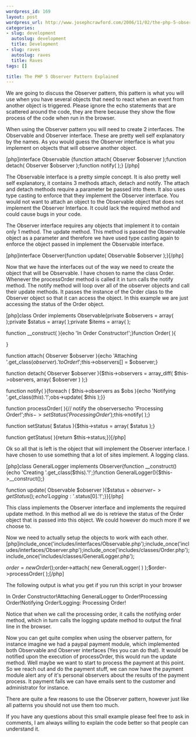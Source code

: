 ```yaml
--- 
wordpress_id: 169
layout: post
wordpress_url: http://www.josephcrawford.com/2006/11/02/the-php-5-observer-pattern-explained/
categories: 
- slug: development
  autoslug: development
  title: Development
- slug: raves
  autoslug: raves
  title: Raves
tags: []

title: The PHP 5 Observer Pattern Explained
---
```


We are going to discuss the Observer pattern, this pattern is what you will use when you have several objects that need to react when an event from another object is triggered.  Please ignore the echo statements that are scattered around the code, they are there because they show the flow process of the code when run in the browser.

When using the Observer pattern you will need to create 2 interfaces.  The Observable and Observer interface.  These are pretty well self explanatory by the names.  As you would guess the Observer interface is what you implement on objects that will observe another object.

[php]interface Observable {function attach( Observer $observer );function detach( Observer $observer );function notify( );} [/php]

The Observable interface is a pretty simple concept.  It is also pretty well self explanatory, it contains 3 methods attach, detach and notify.  The attach and detach methods require a parameter be passed into them.  It also uses type casting to enforce that they implement the Observer interface.  You would not want to attach an object to the Observable object that does not implement the Observer Interface.  It could lack the required method and could cause bugs in your code.

The Observer interface requires any objects that implement it to contain only 1 method.  The update method.  This method is passed the Observable object as a parameter and therefore we have used type casting again to enforce the object passed in implement the Observable interface.

[php]interface Observer{function update( Observable $observer );}[/php]

Now that we have the interfaces out of the way we need to create the object that will be Observable.  I have chosen to name the class Order.  Whenever the processOrder method is called it in turn calls the notify method.  The notify method will loop over all of the observer objects and call their update methods.  It passes the instance of the Order class to the Observer object so that it can access the object.  In this example we are just accessing the status of the Order object.
<!--more-->
[php]class Order implements Observable{private $observers = array( );private $status = array( );private $items = array( );

function __construct( ){echo 'In Order Constructor!';}function Order( ){

}

function attach( Observer $observer ){echo 'Attaching '.get_class($observer).' to Order!';$this->observers[] = $observer;}

function detach( Observer $observer ){$this->observers = array_diff( $this->observers, array( $observer ) );}

function notify( ){foreach ( $this->observers as $obs ){echo 'Notifying '.get_class($this).'!';$obs->update( $this );}}

function processOrder( ){// notify the observersecho 'Processing Order!';$this->setStatus('Processing Order');$this->notify( );}

function setStatus( $status ){$this->status = array( $status );}

function getStatus( ){return $this->status;}}[/php]

Ok so all that is left is the object that will implement the Observer interface.  I have chosen to use something that a lot of sites implement.  A logging class.

[php]class GeneralLogger implements Observer{function __construct(){echo 'Creating '.get_class($this).'!';}function GeneralLogger(){$this->__construct();}

function update( Observable $observer ){$status = $observer->getStatus( );echo 'Logging: '.$status[0].'!';}}[/php]

This class implements the Observer interface and implements the required update method.  In this method all we do is retrieve the status of the Order object that is passed into this object.  We could however do much more if we choose to.

Now we need to actually setup the objects to work with each other.[php]include_once('includes/interfaces/Observable.php');include_once('includes/interfaces/Observer.php');include_once('includes/classes/Order.php');include_once('includes/classes/GeneralLogger.php');

$order = new Order( );$order->attach( new GeneralLogger( ) );$order->processOrder( );[/php]

The following output is what you get if you run this script in your browser

In Order Constructor!Attaching GeneralLogger to Order!Processing Order!Notifying Order!Logging: Processing Order!

Notice that when we call the processing order, it calls the notifying order method, which in turn calls the logging update method to output the final line in the browser.

Now you can get quite complex when using the observer pattern, for instance imagine we had a paypal payment module, which implemented both Observable and Observer interfaces (Yes you can do that).  It would be notified upon the execution of processOrder, this would run the update method.  Well maybe we want to start to process the payment at this point.  So we reach out and do the payment stuff, we can now have the payment module alert any of it's personal observers about the results of the payment process.  It payment fails we can have emails sent to the customer and administrator for instance.

There are quite a few reasons to use the Observer pattern, however just like all patterns you should not use them too much.

If you have any questions about this small example please feel free to ask in comments, I am always willing to explain the code better so that people can understand it.
